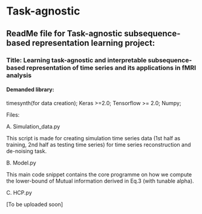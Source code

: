 # Task-agnostic

## ReadMe file for Task-agnostic subsequence-based representation learning project:

### Title: Learning task-agnostic and interpretable subsequence-based representation of time series and its applications in fMRI analysis


#### Demanded library:

 timesynth(for data creation); Keras >=2.0; Tensorflow >= 2.0; Numpy;

Files:

  A. Simulation_data.py
  
  This script is made for creating simulation time series data (1st half as training, 2nd half as testing time series) for time series reconstruction and de-noising task.
      
  B. Model.py
  
  This main code snippet contains the core programme on how we compute the lower-bound of Mutual information derived in Eq.3 (with tunable alpha).
      
  C. HCP.py
  
  [To be uploaded soon]
